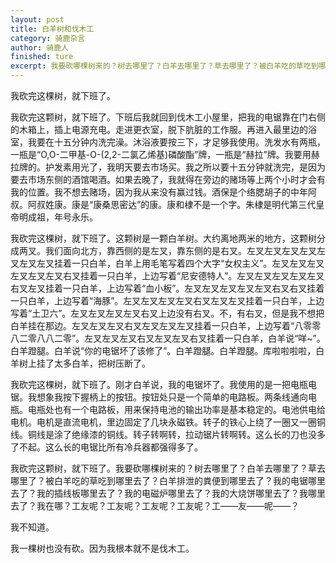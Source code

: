 ```yaml
---
layout: post
title: 白羊树和伐木工
category: 骑鹿杂言
author: 骑鹿人
finished: ture
excerpt: 我要砍哪棵树来的？树去哪里了？白羊去哪里了？草去哪里了？被白羊吃的草吃到哪里去了？白羊排泄的粪便到哪里去了？我的电锯哪里去了？我的插线板哪里去了？我的电磁炉哪里去了？
---
```


我砍完这棵树，就下班了。

我砍完这颗树，就下班了。下班后我就回到伐木工小屋里，把我的电锯靠在门右侧的木箱上，插上电源充电。走进更衣室，脱下肮脏的工作服。再进入最里边的浴室，我要在十五分钟内洗完澡。沐浴液要按三下，才足够我使用。洗发水有两瓶，一瓶是“O,O-二甲基-O-(2,2-二氯乙烯基)磷酸酯”牌，一瓶是“赫拉”牌。我要用赫拉牌的。护发素用光了，我明天要去市场买。我之所以要十五分钟就洗完，是因为要去市场东侧的酒馆喝酒。如果去晚了，我就得在旁边的赌场等上两个小时才会有我的位置。我不想去赌场，因为我从来没有赢过钱。酒保是个络腮胡子的中年阿叔。阿叔姓康。康是“康桑思密达”的康。康和棣不是一个字。朱棣是明代第三代皇帝明成祖，年号永乐。

我砍完这棵树，就下班了。这颗树是一颗白羊树。大约离地两米的地方，这颗树分成两叉。我们面向北方，靠西侧的是左叉，靠东侧的是右叉。左叉左叉左叉左叉左叉左叉左叉挂着一只白羊，白羊上用毛笔写着四个大字“女权主义”。左叉左叉左叉左叉左叉左叉右叉挂着一只白羊，上边写着“尼安德特人”。左叉左叉左叉左叉左叉右叉左叉挂着一只白羊，上边写着“血小板”。左叉左叉左叉左叉左叉右叉右叉挂着一只白羊，上边写着“海豚”。左叉左叉左叉左叉右叉左叉左叉挂着一只白羊，上边写着“土卫六”。左叉左叉左叉左叉右叉上边没有右叉。不，有右叉，但是我不想把白羊挂在那边。左叉左叉左叉右叉左叉左叉左叉挂着一只白羊，上边写着“八零零八二零八八二零”。左叉左叉左叉右叉左叉左叉右叉挂着一只白羊，白羊说“咩~”。白羊蹬腿。白羊说“你的电锯坏了该修了”。白羊蹬腿。白羊蹬腿。库啦啦啦啦，白羊树上挂了太多白羊，把树压断了。

我砍完这棵树，就下班了。刚才白羊说，我的电锯坏了。我使用的是一把电瓶电锯。我想象我按下握柄上的按钮。按钮处只是一个简单的电路板。两条线通向电瓶。电瓶处也有一个电路板，用来保持电池的输出功率是基本稳定的。电池供电给电机。电机是直流电机，里边固定了几块永磁铁。转子的铁心上绕了一圈又一圈铜线。铜线是涂了绝缘漆的铜线。转子转啊转，拉动锯片转啊转。这么长的刀也没多了不起。这么长的电锯比所有冷兵器都强得多了。

我砍完这颗树，就下班了。我要砍哪棵树来的？树去哪里了？白羊去哪里了？草去哪里了？被白羊吃的草吃到哪里去了？白羊排泄的粪便到哪里去了？我的电锯哪里去了？我的插线板哪里去了？我的电磁炉哪里去了？我的大烧饼哪里去了？我哪里去了？我在哪？工友呢？工友呢？工友呢？工友呢？工——友——呢——？

我不知道。

我一棵树也没有砍。因为我根本就不是伐木工。

